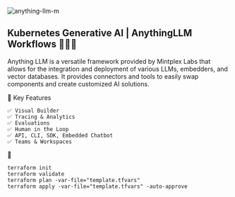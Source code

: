 ![anything-llm-m](https://github.com/user-attachments/assets/7f67f5f5-3922-4ad7-b1b6-73d25150a2b1)


## Kubernetes Generative AI | AnythingLLM Workflows 🚀🚀🚀
Anything LLM is a versatile framework provided by Mintplex Labs that allows for the integration and deployment of various LLMs, embedders, and vector databases. It provides connectors and tools to easily swap components and create customized AI solutions.

🧱  Key Features
```
✅ Visual Builder
✅ Tracing & Analytics 
✅ Evaluations
✅ Human in the Loop
✅ API, CLI, SDK, Embedded Chatbot
✅ Teams & Workspaces
```

🚀 
```
terraform init
terraform validate
terraform plan -var-file="template.tfvars"
terraform apply -var-file="template.tfvars" -auto-approve
```




